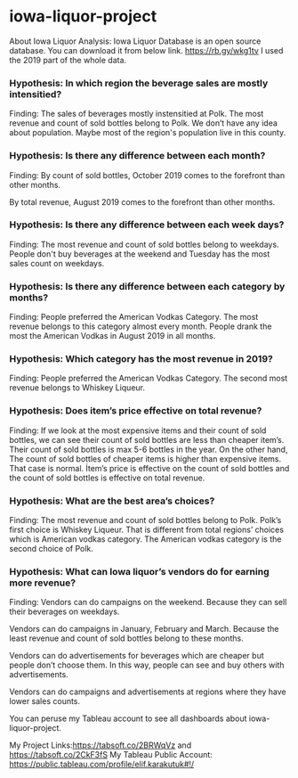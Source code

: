# iowa-liquor-project

About Iowa Liquor Analysis: 
Iowa Liquor Database is an open source database. You can download it from below link.
https://rb.gy/wkg1tv 
I used the 2019 part of the whole data. 

### Hypothesis: In which region the beverage sales are mostly intensitied? 
Finding: The sales of beverages mostly instensitied at Polk. The most revenue and count of sold bottles belong to Polk. We don’t have any idea about population. Maybe most of the region's population live in this county. 


### Hypothesis: Is there any difference between each month? 
Finding: 
By count of sold bottles, October 2019 comes to the forefront than other months. 

By total revenue, August 2019 comes to the forefront than other months. 


### Hypothesis: Is there any difference between each week days? 
Finding: The most revenue and  count of sold bottles belong to weekdays. People don't buy beverages at the weekend  and Tuesday has the most sales count on weekdays. 


### Hypothesis: Is there any difference between each category by months? 
Finding: People preferred the American Vodkas Category. The most revenue belongs to this category almost every month. People drank the most the American Vodkas in August 2019 in all months. 


### Hypothesis: Which category has the most revenue in 2019?  
Finding: People preferred the American Vodkas Category. The second most revenue belongs to Whiskey Liqueur. 


### Hypothesis: Does item’s price effective on total revenue? 
Finding: If we look at the most expensive items and their count of sold bottles, we can see their count of sold bottles are less than cheaper item’s. Their count of sold bottles is max 5-6 bottles in the year. On the other hand, The count of sold bottles of cheaper items is higher than expensive items. That case is normal. İtem’s price is effective on the count of sold bottles and the count of sold bottles is effective on total revenue. 


### Hypothesis: What are the best area’s choices?
Finding: The most revenue and count of sold bottles belong to Polk. Polk’s first choice is Whiskey Liqueur. That is different from total regions’ choices which is American vodkas category. The American vodkas category is the second choice of Polk. 


### Hypothesis: What can Iowa liquor’s vendors do for earning more revenue? 
Finding: 
Vendors can do campaigns on the weekend. Because they can sell their beverages on weekdays. 

Vendors can do campaigns in January, February and March. Because the least revenue and count of sold bottles belong to these months. 

Vendors can do advertisements for beverages which are cheaper but people don’t choose them.  In this way, people can see and buy others with advertisements. 

Vendors can do campaigns and advertisements at regions where they have lower sales counts.  

You can peruse my Tableau account to see all dashboards about iowa-liquor-project. 

My Project Links:https://tabsoft.co/2BRWqVz and https://tabsoft.co/2CkF3fS
My Tableau Public Account: https://public.tableau.com/profile/elif.karakutuk#!/ 
